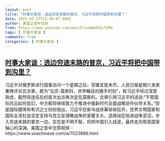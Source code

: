 ```yaml
---
layout: post
title: "时事大家谈：选边穷途末路的普京，习近平将把中国带到沟里？"
date: 2023-03-27T15:49:07.000Z
author: 美国之音中文网
from: https://www.youtube.com/watch?v=mNa65Ict3Mo
tags: [ 时事大家谈 ]
comments: True
categories: [ 时事大家谈 ]
---
```

<!--1679932147000-->
[时事大家谈：选边穷途末路的普京，习近平将把中国带到沟里？](https://www.youtube.com/watch?v=mNa65Ict3Mo)
------

<div>
习近平对俄罗斯进行国事访问一个星期之后，官媒言犹未尽，人民日报星期六发表重磅评论员文章，题为“北京-莫斯科，世界瞩目的握手时刻”，称习近平经过深思熟虑，毅然将连任后的首次出访再次定在莫斯科。文章引用习近平的话说:“不管国际风云如何变幻，中方都将继续致力于推进中俄新时代全面战略协作伙伴关系。”但是国际媒体和有识之士纷纷指出，习近平在新冷战序幕徐徐拉开，世界文明国家和国际主流社会坚定支持乌克兰反侵略战争的紧要关头，选择站在陷进战争泥沼，步入穷途末路的普京一边，实在是不明不智，将把中国引入歧途，最终走向邪恶国家轴心的深渊。美国之音中文网视频 - https://www.voachinese.com/a/7023666.html
</div>
